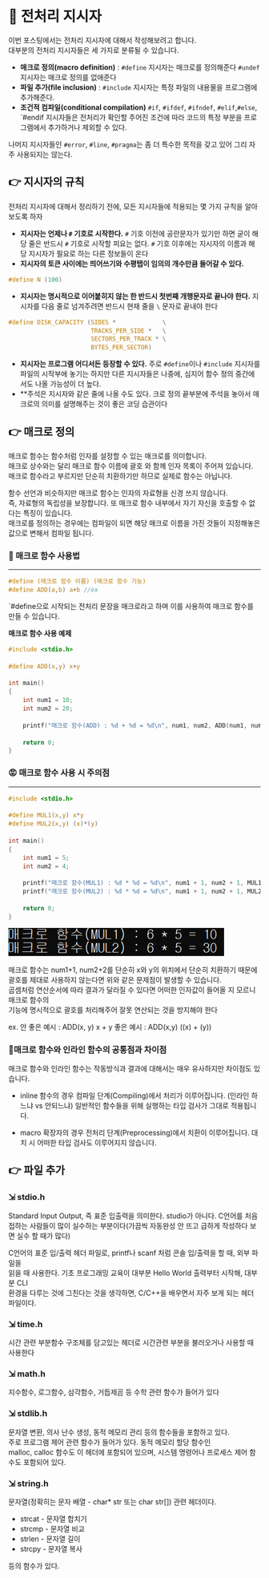 # 📁 전처리 지시자

이번 포스팅에서는 전처리 지시자에 대해서 작성해보려고 합니다.  
대부분의 전처리 지시자들은 세 가지로 분류될 수 있습니다.

- **매크로 정의(macro definition)** : `#define` 지시자는 매크로를 정의해준다
  `#undef` 지시자는 매크로 정의를 없애준다
- **파일 추가(file inclusion)** : `#include` 지시자는 특정 파일의 내용물을 프로그램에 추가해준다.
- **조건적 컴파일(conditional compilation)** `#if`, `#ifdef`, `#ifndef`,
  `#elif`,`#else`, `#endif 지시자들은 전처리가 확인할 주어진 조건에 따라 코드의 특정 부분을 프로그램에서 추가하거나 제외할 수 있다.

나머지 지시자들인 `#error`, `#line`, `#pragma`는 좀 더 특수한 목적을 갖고 있어 그리 자주 사용되지는 않는다.

## 👉 지시자의 규칙

전처리 지시자에 대해서 정리하기 전에, 모든 지시자들에 적용되는 몇 가지 규칙을 알아보도록 하자

- **지시자는 언제나 `#` 기호로 시작한다.** `#` 기호 이전에 공란문자가 있기만 하면 굳이 해당 줄은 반드시 `#` 기호로 시작할 피요는 없다. `#` 기호 이후에는 지시자의 이름과 해당 지시자가 필요로 하는 다른 정보들이 온다
- **지시자의 토큰 사이에는 띄어쓰기와 수평탭이 임의의 개수만큼 들어갈 수 있다.**

```c
#define N (100)
```

- **지시자는 명시적으로 이어붙히지 않는 한 반드시 첫번째 개행문자로 끝나야 한다.**
  지시자를 다음 줄로 넘겨주려면 반드시 현재 줄을 `\` 문자로 끝내야 한다

```c
#define DISK_CAPACITY (SIDES *             \
                       TRACKS_PER_SIDE *   \
                       SECTORS_PER_TRACK * \
                       BYTES_PER_SECTOR)
```

- **지시자는 프로그램 어디서든 등장할 수 있다.** 주로 `#define`이나 `#include` 지시자를 파일의 시작부에 놓기는 하지만 다른 지시자들은 나중에, 심지어 함수 정의 중간에서도 나올 가능성이 더 높다.
- \*\*주석은 지시자와 같은 줄에 나올 수도 있다. 크로 정의 끝부분에 주석을 놓아서 매크로의 의미를 설명해주는 것이 좋은 코딩 습관이다

## 👉 매크로 정의

매크로 함수는 함수처럼 인자를 설정할 수 있는 매크로를 의미합니다.  
매크로 상수와는 달리 매크로 함수 이름에 괄호 와 함께 인자 목록이 주어져 있습니다.  
매크로 함수라고 부르지만 단순히 치환하기만 하므로 실제로 함수는 아닙니다.

함수 선언과 비슷하지만 매크로 함수는 인자의 자료형을 신경 쓰지 않습니다.  
즉, 자료형의 독립성을 보장합니다. 또 매크로 함수 내부에서 자기 자신을 호출할 수 없다는 특징이 있습니다.  
매크로를 정의하는 경우에는 컴파일이 되면 해당 매크로 이름을 가진 것들이 지정해놓은 값으로 변해서 컴파일 됩니다.

### 📝 매크로 함수 사용법

---

```c
#define (매크로 함수 이름) (매크로 함수 기능)
#define ADD(a,b) a+b //ex
```

`#define으로 시작되는 전처리 문장을 매크로라고 하며 이를 사용하여 매크로 함수를 만들 수 있습니다.

**매크로 함수 사용 예제**

```c
#include <stdio.h>

#define ADD(x,y) x+y

int main()
{
    int num1 = 10;
    int num2 = 20;

    printf("매크로 함수(ADD) : %d + %d = %d\n", num1, num2, ADD(num1, num2));

    return 0;
}
```

### 😡 매크로 함수 사용 시 주의점

---

```c
#include <stdio.h>

#define MUL1(x,y) x*y
#define MUL2(x,y) (x)*(y)

int main()
{
    int num1 = 5;
    int num2 = 4;

    printf("매크로 함수(MUL1) : %d * %d = %d\n", num1 + 1, num2 + 1, MUL1(num1 + 1, num2 + 1));  // num1 + 1 * num2 + 1로 변환
    printf("매크로 함수(MUL2) : %d * %d = %d\n", num1 + 1, num2 + 1, MUL2(num1 + 1, num2 + 1));  // (num1 + 1) * (num2 + 1)로 변환

    return 0;
}
```

![Alt text](image.png)

매크로 함수는 num1+1, num2+2를 단순히 x와 y의 위치에서 단순히 치환하기 때문에 괄호를 제대로
사용하지 않는다면 위와 같은 문제점이 발생할 수 있습니다.  
곱셈처럼 연산순서에 따라 결과가 달라질 수 있다면 어떠한 인자값이 들어올 지 모르니 매크로 함수의  
기능에 명시적으로 괄호를 처리해주어 잘못 연산되는 것을 방지해야 한다

ex. 안 좋은 예시 : ADD(x, y) x + y
좋은 예시 : ADD(x,y) ((x) + (y))

### 📄매크로 함수와 인라인 함수의 공통점과 차이점

매크로 함수와 인라인 함수는 작동방식과 결과에 대해서는 매우 유사하지만 차이점도 있습니다.

- inline 함수의 경우
  컴파일 단계(Compiling)에서 처리가 이루어집니다. (인라인 하느냐 vs 안되느냐)
  일반적인 함수들을 위해 실행하는 타입 검사가 그대로 적용됩니다.

- macro 확장자의 경우
  전처리 단계(Preprocessing)에서 치환이 이루어집니다.
  대치 시 어떠한 타입 검사도 이루어지지 않습니다.

## 👉 파일 추가

### ⇲ stdio.h

Standard Input Output, 즉 표준 입출력을 의미한다. studio가 아니다.
C언어를 처음 접하는 사람들이 많이 실수하는 부분이다(가끔씩 자동완성 안 뜨고 급하게 작성하다 보면
실수 할 때가 많다)

C언어의 표준 입/출력 헤더 파일로, printf나 scanf 처럼 콘솔 입/출력을 할 때, 외부 파일을  
읽을 때 사용한다. 기초 프로그래밍 교육이 대부분 Hello World 출력부터 시작해, 대부분 CLI  
환경을 다루는 것에 그친다는 것을 생각하면, C/C++을 배우면서 자주 보게 되는 헤더 파일이다.

### ⇲ time.h

시간 관련 부분함수 구조체를 담고있는 헤더로 시간관련 부분을 불러오거나 사용할 때 사용한다

### ⇲ math.h

지수함수, 로그함수, 삼각함수, 거듭제곰 등 수학 관련 함수가 들어가 있다

### ⇲ stdlib.h

문자열 변환, 의사 난수 생성, 동적 메모리 관리 등의 함수들을 포함하고 있다.  
주로 프로그램 제어 관련 함수가 들어가 있다. 동적 메모리 할당 함수인  
malloc, calloc 함수도 이 헤더에 포함되어 있으며, 시스템 명령어나 프로세스 제어 함수도 포함되어 있다.

### ⇲ string.h

문자열(정확히는 문자 배열 - char\* str 또는 char str[]) 관련 헤더이다.

- strcat - 문자열 합치기
- strcmp - 문자열 비교
- strlen - 문자열 길이
- strcpy - 문자열 복사

등의 함수가 있다.
